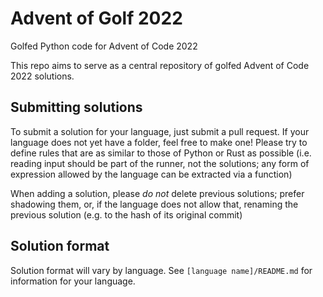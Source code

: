 # Advent of Golf 2022

Golfed Python code for Advent of Code 2022

This repo aims to serve as a central repository of golfed Advent of Code 2022 solutions.

## Submitting solutions

To submit a solution for your language, just submit a pull request. If your language does not yet have a folder, feel free to make one! Please try to define rules that are as similar to those of Python or Rust as possible (i.e. reading input should be part of the runner, not the solutions; any form of expression allowed by the language can be extracted via a function)

When adding a solution, please *do not* delete previous solutions; prefer shadowing them, or, if the language does not allow that, renaming the previous solution (e.g. to the hash of its original commit)

## Solution format

Solution format will vary by language. See `[language name]/README.md` for information for your language.
